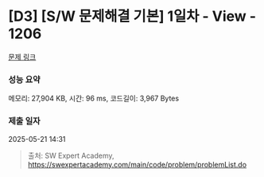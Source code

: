 # [D3] [S/W 문제해결 기본] 1일차 - View - 1206 

[문제 링크](https://swexpertacademy.com/main/code/problem/problemDetail.do?contestProbId=AV134DPqAA8CFAYh) 

### 성능 요약

메모리: 27,904 KB, 시간: 96 ms, 코드길이: 3,967 Bytes

### 제출 일자

2025-05-21 14:31



> 출처: SW Expert Academy, https://swexpertacademy.com/main/code/problem/problemList.do